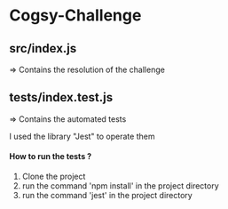 # Cogsy-Challenge

## src/index.js
=> Contains the resolution of the challenge

## tests/index.test.js
=> Contains the automated tests

I used the library "Jest" to operate them
#### How to run the tests ?
1. Clone the project
2. run the command 'npm install' in the project directory
3. run the command 'jest' in the project directory
